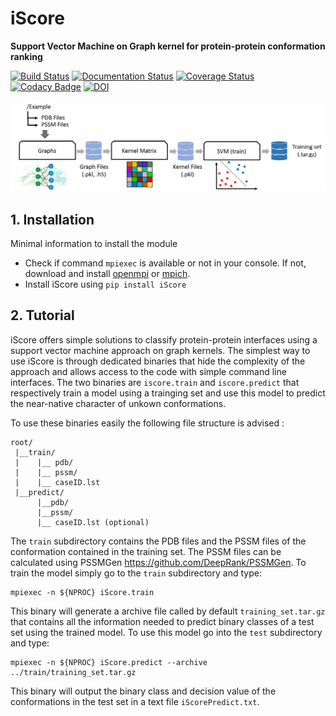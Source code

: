 # iScore

**Support Vector Machine on Graph kernel for protein-protein conformation ranking**

[![Build Status](https://secure.travis-ci.org/DeepRank/iScore.svg?branch=master)](https://travis-ci.org/DeepRank/iScore)
[![Documentation Status](https://readthedocs.org/projects/iscoredoc/badge/?version=latest)](http://iscoredoc.readthedocs.io/?badge=latest)
[![Coverage Status](https://coveralls.io/repos/github/DeepRank/iScore/badge.svg?branch=master)](https://coveralls.io/github/DeepRank/iScore?branch=master)
[![Codacy Badge](https://api.codacy.com/project/badge/Grade/9491c221796e49c0a120ada9aed5fe42)](https://www.codacy.com/app/NicoRenaud/iScore?utm_source=github.com&amp;utm_medium=referral&amp;utm_content=DeepRank/iScore&amp;utm_campaign=Badge_Grade)
[![DOI](https://zenodo.org/badge/DOI/10.5281/zenodo.2630567.svg)](https://doi.org/10.5281/zenodo.2630567)


![alt text](./image/workflow.png)

## 1. Installation

Minimal information to install the module
- Check if command `mpiexec` is available or not in your console. If not, download and install [openmpi](https://www.open-mpi.org/) or [mpich](https://www.mpich.org/).
- Install iScore using `pip install iScore`

## 2. Tutorial

iScore offers simple solutions to classify protein-protein interfaces using a support vector machine approach on graph kernels. The simplest way to use iScore is through dedicated binaries that hide the complexity of the approach and allows access to the code with simple command line interfaces. The two binaries are `iscore.train` and `iscore.predict` that respectively train a model using a trainging set and use this model to predict the near-native character of unkown conformations.

To use these binaries easily the following file structure is advised :

```
root/
 |__train/
 |    |__ pdb/
 |    |__ pssm/
 |    |__ caseID.lst
 |__predict/
      |__pdb/
      |__pssm/
      |__ caseID.lst (optional)
```

The `train` subdirectory contains the PDB files and the PSSM files of the conformation contained in the training set. The PSSM files can be calculated using PSSMGen <https://github.com/DeepRank/PSSMGen>. To train the model simply go to the `train` subdirectory and type:

```console
mpiexec -n ${NPROC} iScore.train
```

This binary will generate a archive file called by default `training_set.tar.gz` that contains all the information needed to predict binary classes of a test set using the trained model. To use this model go into the `test` subdirectory and type:

```console
mpiexec -n ${NPROC} iScore.predict --archive ../train/training_set.tar.gz
```

This binary will output the binary class and decision value of the conformations in the test set in a text file `iScorePredict.txt`.
